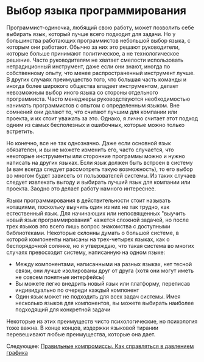 # Выбор языка программирования

Программист-одиночка, любящий свою работу, может позволить себе выбирать язык, который лучше всего подходит для задачи. Но у большинства работающих программистов небольшой выбор языка, с которым они работают. Обычно за них это решают руководители, которые больше принимают политическое, а не технологическое решение. Часто руководителям не хватает смелости использовать нетрадиционный инструмент, даже если они знают, иногда по собственному опыту, что менее распространенный инструмент лучше. В других случаях преимущество того, что большая часть команды и иногда более широкого общества владеет инструментом, делает невозможным выбор иного языка со стороны отдельного программиста. Часто менеджеры руководствуются необходимостью нанимать программистов с опытом с определенным языком. Вне сомнений они делают то, что считают лучшим для компании или проекта, и их стоит уважать за это. Однако, я лично считает этот подход одним из самых бесполезных и ошибочных, которые можно только встретить.

Но конечно, все не так однозначно. Даже если основной язык обязателен, и вы не можете изменить его, часто случается, что некоторые инструменты или сторонние программы можно и нужно написать на других языках. Если язык должен быть встроен в систему (и вам всегда следует рассмотреть такую возможность), то его выбор во многом будет зависеть от пользователей системы. Из таких случаев следует извлекать выгоду и выбирать лучший язык для компании или проекта. Заодно это делает работу намного интереснее.

Языки программирования в действительности стоит называть нотациями, поскольку выучить один из них не так трудно, как естественный язык. Для начинающих или непосвященных "выучить новый язык программирования" кажется сложной задачей, но после трех языков это всего лишь вопрос знакомства с доступными библиотеками. Некоторые склонны думать о большой системе, в которой компоненты написаны на трех-четырех языках, как о беспорядочной солянке, но я утверждаю, что такая система во многих случаях превосходит систему, написанную на одном языке:

- Между компонентами, написанными на разных языках, нет тесной связи, они лучше изолированы друг от друга (хотя они могут иметь не совсем понятные интерфейсы)
- Вы можете легко внедрить новый язык или платформу, переписав индивидуально по очереди каждый компонент
- Один язык может не подходить для всех задач системы. Имея несколько языков для компонентов, вы можете выбирать наиболее подходящий для конкретной задачи

Некоторые из этих преимуществ чисто психологические, но психология тоже важна. В конце концов, издержки языковой тирании перевешивают любые преимущества, которые она дает.

Следующее: [Правильные компромиссы. Как справляться в давлением графика](../Compromising-Wisely/01-How-to-Fight-Schedule-Pressure.md)
